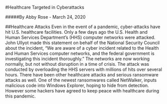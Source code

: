 #Healthcare Targeted in Cyberattacks

#####By Abby Rose - March 24, 2020

##Healthcare Attacks
Even in the event of a pandemic, cyber-attacks have hit U.S. healthcare facilities. Only a few days ago the U.S. Health and Human Services Department’s (HHS) computer networks were attacked. John Ullyot made this statement on behalf of the National Security Council about the incident, “We are aware of a cyber incident related to the Health and Human Services computer networks, and the federal government is investigating this incident thoroughly.” The networks are now working normally, but not without disruption in a time of crisis. The attack was conducted by overloading the HHS servers with millions of hits over several hours. There have been other healthcare attacks and serious ransomware attacks as well. One of the newest ransomwares called NetWalker, inputs malicious code into Windows Explorer, hoping to hide from detection. However some hackers have agreed to keep peace with healthcare during this pandemic.
